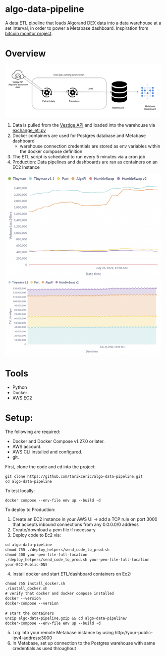 # algo-data-pipeline

A data ETL pipeline that loads Algorand DEX data into a data warehouse at a set interval, in order to power a Metabase dashboard. Inspiration from [bitcoin monitor project](https://startdataengineering.com/post/data-engineering-project-to-impress-hiring-managers/).

# Overview
![Screenshot](https://github.com/tarikceric/algo-data-pipeline/blob/main/images/pipeline-arch.png)


1. Data is pulled from the [Vestige API](https://free-api.vestige.fi/providers) and loaded into the warehouse via [exchange_etl.py](https://github.com/tarikceric/algo-data-pipeline/blob/main/src/algopipeline/exchange_etl.py)
2. Docker containers are used for Postgres database and Metabase dashboard
    - warehouse connection credentials are stored as env variables within the docker compose definition
3. The ETL script is scheduled to run every 5 minutes via a cron job
4. Production: Data pipelines and dashboards are ran as containers on an EC2 Instance

![Screenshot_vol](https://github.com/tarikceric/algo-data-pipeline/blob/main/images/dex_volumes.png) ![Screenshot_tvl](https://github.com/tarikceric/algo-data-pipeline/blob/main/images/dex_tvls.png)



# Tools
- Python
- Docker
- AWS EC2



# Setup: 
The following are required:
- Docker and Docker Compose v1.27.0 or later.
- AWS account.
- AWS CLI installed and configured.
- git.

First, clone the code and cd into the project:
```
git clone https://github.com/tarikceric/algo-data-pipeline.git
cd algo-data-pipeline
```
To test locally:
```
docker compose --env-file env up --build -d
```

To deploy to Production:
1. Create an EC2 instance in your AWS UI -> add a TCP rule on port 3000 that accepts inbound connections from any 0.0.0.0/0 address
2. Create/download a pem file if necessary
3. Deploy code to Ec2 via:
```
cd algo-data-pipeline
chmod 755 ./deploy_helpers/send_code_to_prod.sh
chmod 400 your-pem-file-full-location
./deploy_helpers/send_code_to_prod.sh your-pem-file-full-location your-EC2-Public-DNS
```
4. Install docker and start ETL/dashboard containers on Ec2:

```
chmod 755 install_docker.sh
./install_docker.sh
# verify that docker and docker compose installed
docker --version
docker-compose --version

# start the containers
unzip algo-data-pipeline.gzip && cd algo-data-pipeline/
docker-compose --env-file env up --build -d
```

5. Log into your remote Metabase instance by using http://your-public-ipv4-address:3000
6. In Metabase, set up connection to the Postgres warehouse with same credentials as used throughout
